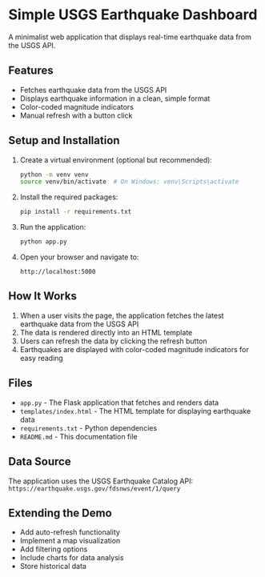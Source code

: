 # Simple USGS Earthquake Dashboard

A minimalist web application that displays real-time earthquake data from the USGS API.

## Features

- Fetches earthquake data from the USGS API
- Displays earthquake information in a clean, simple format
- Color-coded magnitude indicators
- Manual refresh with a button click

## Setup and Installation

1. Create a virtual environment (optional but recommended):
   ```bash
   python -m venv venv
   source venv/bin/activate  # On Windows: venv\Scripts\activate
   ```

2. Install the required packages:
   ```bash
   pip install -r requirements.txt
   ```

3. Run the application:
   ```bash
   python app.py
   ```

4. Open your browser and navigate to:
   ```
   http://localhost:5000
   ```

## How It Works

1. When a user visits the page, the application fetches the latest earthquake data from the USGS API
2. The data is rendered directly into an HTML template
3. Users can refresh the data by clicking the refresh button
4. Earthquakes are displayed with color-coded magnitude indicators for easy reading

## Files

- `app.py` - The Flask application that fetches and renders data
- `templates/index.html` - The HTML template for displaying earthquake data
- `requirements.txt` - Python dependencies
- `README.md` - This documentation file

## Data Source

The application uses the USGS Earthquake Catalog API:
`https://earthquake.usgs.gov/fdsnws/event/1/query`

## Extending the Demo

- Add auto-refresh functionality
- Implement a map visualization
- Add filtering options
- Include charts for data analysis
- Store historical data